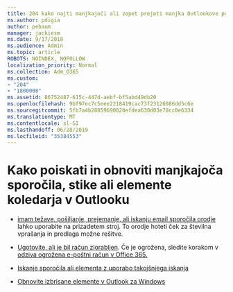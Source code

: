 ```yaml
---
title: 204 kako najti manjkajoči ali zopet prejeti manjka Outlookove pošte, koledar ali stiki
ms.author: pdigia
author: pebaum
manager: jackiesm
ms.date: 9/17/2018
ms.audience: Admin
ms.topic: article
ROBOTS: NOINDEX, NOFOLLOW
localization_priority: Normal
ms.collection: Adm_O365
ms.custom:
- "204"
- "1800008"
ms.assetid: 86752487-615c-447d-aebf-bf5abd49db20
ms.openlocfilehash: 9bf97ec7c5eee2218419cac73f23126086dd5c6e
ms.sourcegitcommit: 5fb7a4b28859690020efdea630d03e70cc0e6334
ms.translationtype: MT
ms.contentlocale: sl-SI
ms.lasthandoff: 06/28/2019
ms.locfileid: "35384553"
---
```

# <a name="how-to-find-and-recover-missing-messages-contacts-or-calendar-items-in-outlook"></a>Kako poiskati in obnoviti manjkajoča sporočila, stike ali elemente koledarja v Outlooku

- [imam težave, pošiljanje, prejemanje, ali iskanju email sporočila orodje](https://aka.ms/SaRA-OutlookSendReceive) lahko uporabite na prizadetem stroj. To orodje hoteti ček za številna vprašanja in predlaga možne rešitve.

- [Ugotovite, ali je bil račun zlorabljen](https://support.microsoft.com/help/2551603/how-to-determine-whether-your-office-365-account-has-been-compromised). Če je ogrožena, sledite korakom v [odziva ogrožena e-poštni račun v Office 365.](https://docs.microsoft.com/office365/enterprise/responding-to-a-compromised-email-account)

- [Iskanje sporočila ali elementa z uporabo takojšnjega iskanja](https://support.office.com/article/69748862-5976-47b9-98e8-ed179f1b9e4d)

- [Obnovite izbrisane elemente v Outlook za Windows](https://support.office.com/article/49e81f3c-c8f4-4426-a0b9-c0fd751d48ce)
